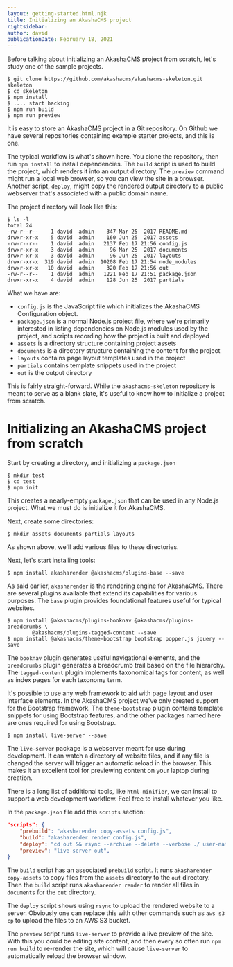 ```yaml
---
layout: getting-started.html.njk
title: Initializing an AkashaCMS project
rightsidebar:
author: david
publicationDate: February 18, 2021
---
```


Before talking about initializing an AkashaCMS project from scratch, let's study one of the sample projects.

```
$ git clone https://github.com/akashacms/akashacms-skeleton.git skeleton
$ cd skeleton
$ npm install
$ .... start hacking
$ npm run build
$ npm run preview
```

It is easy to store an AkashaCMS project in a Git repository.  On Github we have several repositories containing example starter projects, and this is one.

The typical workflow is what's shown here.  You clone the repository, then run `npm install` to install dependencies.  The `build` script is used to build the project, which renders it into an output directory.  The `preview` command might run a local web browser, so you can view the site in a browser.  Another script, `deploy`, might copy the rendered output directory to a public webserver that's associated with a public domain name.

The project directory will look like this:

```
$ ls -l
total 24
-rw-r--r--    1 david  admin    347 Mar 25  2017 README.md
drwxr-xr-x    5 david  admin    160 Jun 25  2017 assets
-rw-r--r--    1 david  admin   2137 Feb 17 21:56 config.js
drwxr-xr-x    3 david  admin     96 Mar 25  2017 documents
drwxr-xr-x    3 david  admin     96 Jun 25  2017 layouts
drwxr-xr-x  319 david  admin  10208 Feb 17 21:54 node_modules
drwxr-xr-x   10 david  admin    320 Feb 17 21:56 out
-rw-r--r--    1 david  admin   1221 Feb 17 21:51 package.json
drwxr-xr-x    4 david  admin    128 Jun 25  2017 partials
```

What we have are:

* `config.js` is the JavaScript file which initializes the AkashaCMS Configuration object.
* `package.json` is a normal Node.js project file, where we're primarily interested in listing dependencies on Node.js modules used by the project, and scripts recording how the project is built and deployed
* `assets` is a directory structure containing project assets
* `documents` is a directory structure containing the content for the project
* `layouts` contains page layout templates used in the project
* `partials` contains template snippets used in the project
* `out` is the output directory

This is fairly straight-forward.  While the `akashacms-skeleton` repository is meant to serve as a blank slate, it's useful to know how to initialize a project from scratch.

# Initializing an AkashaCMS project from scratch

Start by creating a directory, and initializing a `package.json`

```
$ mkdir test
$ cd test
$ npm init
```

This creates a nearly-empty `package.json` that can be used in any Node.js project.  What we must do is initialize it for AkashaCMS.

Next, create some directories:

```
$ mkdir assets documents partials layouts
```

As shown above, we'll add various files to these directories.

Next, let's start installing tools:

```
$ npm install akasharender @akashacms/plugins-base --save
```

As said earlier, `akasharender` is the rendering engine for AkashaCMS.  There are several plugins available that extend its capabilities for various purposes.  The `base` plugin provides foundational features useful for typical websites.

```
$ npm install @akashacms/plugins-booknav @akashacms/plugins-breadcrumbs \
        @akashacms/plugins-tagged-content --save
$ npm install @akashacms/theme-bootstrap bootstrap popper.js jquery --save
```

The `booknav` plugin generates useful navigational elements, and the `breadcrumbs` plugin generates a breadcrumb trail based on the file hierarchy.  The `tagged-content` plugin implements taxonomical tags for content, as well as index pages for each taxonomy term.

It's possible to use any web framework to aid with page layout and user interface elements.  In the AkashaCMS project we've only created support for the Bootstrap framework.  The `theme-bootstrap` plugin contains template snippets for using Bootstrap features, and the other packages named here are ones required for using Bootstrap.

```
$ npm install live-server --save
```

The `live-server` package is a webserver meant for use during development.  It can watch a directory of website files, and if any file is changed the server will trigger an automatic reload in the browser.  This makes it an excellent tool for previewing content on your laptop during creation.

There is a long list of additional tools, like `html-minifier`, we can install to support a web development workflow.  Feel free to install whatever you like.

In the `package.json` file add this `scripts` section:

```json
"scripts": {
    "prebuild": "akasharender copy-assets config.js",
    "build": "akasharender render config.js",
    "deploy": "cd out && rsync --archive --delete --verbose ./ user-name@server-host.com:path-to-docroot/ ",
    "preview": "live-server out",
}
```

The `build` script has an associated `prebuild` script.  It runs `akasharender copy-assets` to copy files from the `assets` directory to the `out` directory.  Then the `build` script runs `akasharender render` to render all files in `documents` for the `out` directory.

The `deploy` script shows using `rsync` to upload the rendered website to a server.  Obviously one can replace this with other commands such as `aws s3 cp` to upload the files to an AWS S3 bucket.

The `preview` script runs `live-server` to provide a live preview of the site.  With this you could be editing site content, and then every so often run `npm run build` to re-render the site, which will cause `live-server` to automatically reload the browser window.







